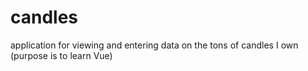 # candles
application for viewing and entering data on the tons of candles I own (purpose is to learn Vue)
